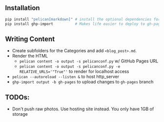 ## Installation 

```bash
pip install "pelican[markdown]" # install the optional dependencies for Markdown
pip install ghp-import          # Makes life easier to deploy to gh-pages branch
```


## Writing Content 

* Create subfolders for the Categories and add `<blog_post>.md`.
* Render the HTML
  * `pelican content -o output -s pelicanconf.py`  w/ GitHub Pages URL
  * `pelican content -o output -s pelicanconf.py -e RELATIVE_URLS='"True"'` to render for localhost access
* `pelican --autoreload --listen &` to host http_server
* `ghp-import output -b gh-pages` to upload changes to `gh-pages` branch

## TODOs:

* Don't push raw photos. Use hosting site instead. You only have 1GB of storage
